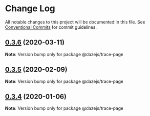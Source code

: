 # Change Log

All notable changes to this project will be documented in this file.
See [Conventional Commits](https://conventionalcommits.org) for commit guidelines.

## [0.3.6](https://github.com/dazejs/daze/compare/@dazejs/trace-page@0.3.5...@dazejs/trace-page@0.3.6) (2020-03-11)

**Note:** Version bump only for package @dazejs/trace-page





## [0.3.5](https://github.com/dazejs/daze/compare/@dazejs/trace-page@0.3.4...@dazejs/trace-page@0.3.5) (2020-02-09)

**Note:** Version bump only for package @dazejs/trace-page





## [0.3.4](https://github.com/dazejs/daze/compare/@dazejs/trace-page@0.3.3...@dazejs/trace-page@0.3.4) (2020-01-06)

**Note:** Version bump only for package @dazejs/trace-page
